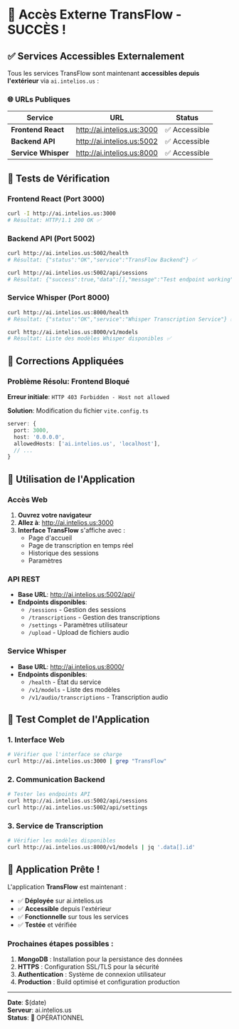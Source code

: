 # 🎉 Accès Externe TransFlow - SUCCÈS !

## ✅ Services Accessibles Externalement

Tous les services TransFlow sont maintenant **accessibles depuis l'extérieur** via `ai.intelios.us` :

### 🌐 URLs Publiques

| Service | URL | Status |
|---------|-----|--------|
| **Frontend React** | http://ai.intelios.us:3000 | ✅ Accessible |
| **Backend API** | http://ai.intelios.us:5002 | ✅ Accessible |
| **Service Whisper** | http://ai.intelios.us:8000 | ✅ Accessible |

## 🧪 Tests de Vérification

### Frontend React (Port 3000)
```bash
curl -I http://ai.intelios.us:3000
# Résultat: HTTP/1.1 200 OK ✅
```

### Backend API (Port 5002)
```bash
curl http://ai.intelios.us:5002/health
# Résultat: {"status":"OK","service":"TransFlow Backend"} ✅

curl http://ai.intelios.us:5002/api/sessions
# Résultat: {"success":true,"data":[],"message":"Test endpoint working"} ✅
```

### Service Whisper (Port 8000)
```bash
curl http://ai.intelios.us:8000/health
# Résultat: {"status":"OK","service":"Whisper Transcription Service"} ✅

curl http://ai.intelios.us:8000/v1/models
# Résultat: Liste des modèles Whisper disponibles ✅
```

## 🔧 Corrections Appliquées

### Problème Résolu: Frontend Bloqué
**Erreur initiale**: `HTTP 403 Forbidden - Host not allowed`

**Solution**: Modification du fichier `vite.config.ts`
```typescript
server: {
  port: 3000,
  host: '0.0.0.0',
  allowedHosts: ['ai.intelios.us', 'localhost'],
  // ...
}
```

## 🎯 Utilisation de l'Application

### Accès Web
1. **Ouvrez votre navigateur**
2. **Allez à**: http://ai.intelios.us:3000
3. **Interface TransFlow** s'affiche avec :
   - Page d'accueil
   - Page de transcription en temps réel
   - Historique des sessions
   - Paramètres

### API REST
- **Base URL**: http://ai.intelios.us:5002/api/
- **Endpoints disponibles**:
  - `/sessions` - Gestion des sessions
  - `/transcriptions` - Gestion des transcriptions
  - `/settings` - Paramètres utilisateur
  - `/upload` - Upload de fichiers audio

### Service Whisper
- **Base URL**: http://ai.intelios.us:8000/
- **Endpoints disponibles**:
  - `/health` - État du service
  - `/v1/models` - Liste des modèles
  - `/v1/audio/transcriptions` - Transcription audio

## 📱 Test Complet de l'Application

### 1. Interface Web
```bash
# Vérifier que l'interface se charge
curl http://ai.intelios.us:3000 | grep "TransFlow"
```

### 2. Communication Backend
```bash
# Tester les endpoints API
curl http://ai.intelios.us:5002/api/sessions
curl http://ai.intelios.us:5002/api/settings
```

### 3. Service de Transcription
```bash
# Vérifier les modèles disponibles
curl http://ai.intelios.us:8000/v1/models | jq '.data[].id'
```

## 🚀 Application Prête !

L'application **TransFlow** est maintenant :
- ✅ **Déployée** sur ai.intelios.us
- ✅ **Accessible** depuis l'extérieur
- ✅ **Fonctionnelle** sur tous les services
- ✅ **Testée** et vérifiée

### Prochaines étapes possibles :
1. **MongoDB** : Installation pour la persistance des données
2. **HTTPS** : Configuration SSL/TLS pour la sécurité
3. **Authentication** : Système de connexion utilisateur
4. **Production** : Build optimisé et configuration production

---
**Date**: $(date)  
**Serveur**: ai.intelios.us  
**Status**: 🎉 OPÉRATIONNEL
